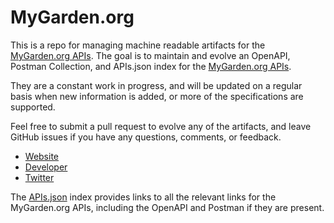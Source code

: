 # MyGarden.orgThis is a repo for managing machine readable artifacts for the [MyGarden.org APIs](http://www.mygarden.org). The goal is to maintain and evolve an OpenAPI, Postman Collection, and APIs.json index for the [MyGarden.org APIs](http://www.mygarden.org).They are a constant work in progress, and will be updated on a regular basis when new information is added, or more of the specifications are supported.Feel free to submit a pull request to evolve any of the artifacts, and leave GitHub issues if you have any questions, comments, or feedback.- [Website](http://www.mygarden.org)- [Developer](http://www.mygarden.org)- [Twitter](https://twitter.com/mygarden_org)The [APIs.json](https://github.com/api-evangelist/mygarden-org/blob/master/apis.json) index provides links to all the relevant links for the MyGarden.org APIs, including the OpenAPI and Postman if they are present.